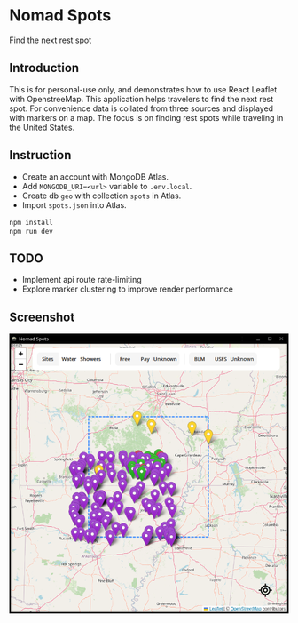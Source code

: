 # Nomad Spots
Find the next rest spot

## Introduction
This is for personal-use only, and demonstrates how to use React Leaflet with
OpenstreeMap. This application helps travelers to find the next rest spot. For
convenience data is collated from three sources and displayed with markers on a
map. The focus is on finding rest spots while traveling in the United States.

## Instruction

* Create an account with MongoDB Atlas.
* Add `MONGODB_URI=<url>` variable to `.env.local`.
* Create db `geo` with collection `spots` in Atlas.
* Import `spots.json` into Atlas.

```
npm install
npm run dev
```

## TODO
* Implement api route rate-limiting
* Explore marker clustering to improve render performance

## Screenshot

![Screenshot](/public/screenshot.png)
